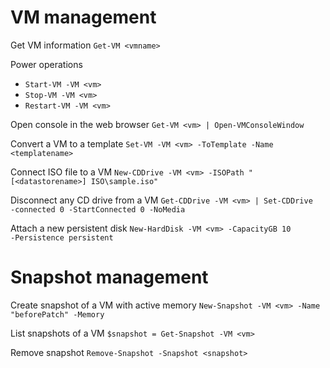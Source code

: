 # VM management

Get VM information
`Get-VM <vmname>`

Power operations

* `Start-VM ‑VM <vm>`
* `Stop-VM ‑VM <vm>`
* `Restart-VM ‑VM <vm>`

Open console in the web browser
`Get-VM <vm> | Open-VMConsoleWindow`

Convert a VM to a template
`Set-VM ‑VM <vm> ‑ToTemplate ‑Name <templatename>`

Connect ISO file to a VM
`New-CDDrive ‑VM <vm> ‑ISOPath "[<datastorename>] ISO\sample.iso"`

Disconnect any CD drive from a VM
`Get-CDDrive ‑VM <vm> | Set-CDDrive ‑connected 0 ‑StartConnected 0 ‑NoMedia`

Attach a new persistent disk
`New-HardDisk ‑VM <vm> ‑CapacityGB 10 ‑Persistence persistent`

# Snapshot management

Create snapshot of a VM with active memory
`New-Snapshot ‑VM <vm> ‑Name "beforePatch" ‑Memory`

List snapshots of a VM
`$snapshot = Get-Snapshot ‑VM <vm>`

Remove snapshot
`Remove-Snapshot ‑Snapshot <snapshot>`
